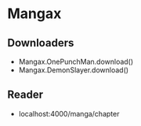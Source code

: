 # Mangax

## Downloaders

- Mangax.OnePunchMan.download()
- Mangax.DemonSlayer.download()

## Reader

- localhost:4000/manga/chapter